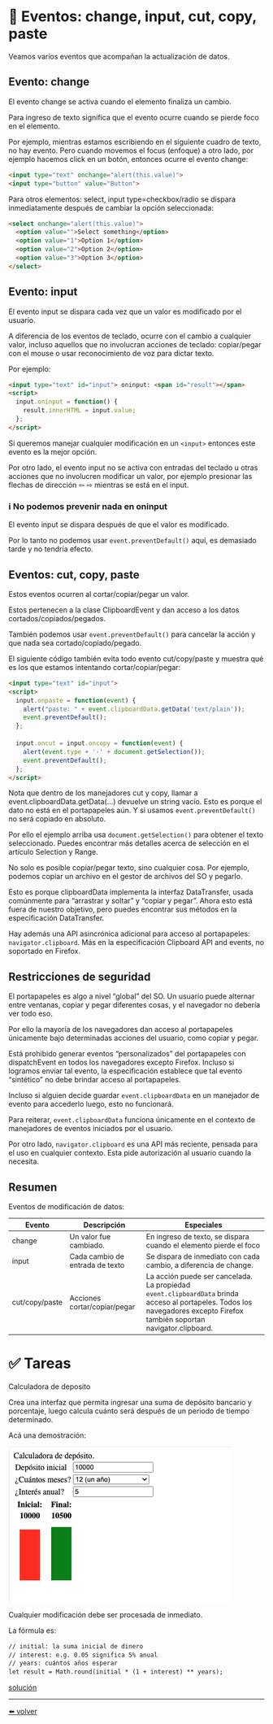 # 📖 Eventos: change, input, cut, copy, paste

Veamos varios eventos que acompañan la actualización de datos.

## Evento: change

El evento change se activa cuando el elemento finaliza un cambio.

Para ingreso de texto significa que el evento ocurre cuando se pierde foco en el elemento.

Por ejemplo, mientras estamos escribiendo en el siguiente cuadro de texto, no hay evento. Pero cuando movemos el focus (enfoque) a otro lado, por ejemplo hacemos click en un botón, entonces ocurre el evento change:

````html
<input type="text" onchange="alert(this.value)">
<input type="button" value="Button">
````

Para otros elementos: select, input type=checkbox/radio se dispara inmediatamente después de cambiar la opción seleccionada:

````html
<select onchange="alert(this.value)">
  <option value="">Select something</option>
  <option value="1">Option 1</option>
  <option value="2">Option 2</option>
  <option value="3">Option 3</option>
</select>
````

## Evento: input

El evento input se dispara cada vez que un valor es modificado por el usuario.

A diferencia de los eventos de teclado, ocurre con el cambio a cualquier valor, incluso aquellos que no involucran acciones de teclado: copiar/pegar con el mouse o usar reconocimiento de voz para dictar texto.

Por ejemplo:

````html
<input type="text" id="input"> oninput: <span id="result"></span>
<script>
  input.oninput = function() {
    result.innerHTML = input.value;
  };
</script>
````

Si queremos manejar cualquier modificación en un `<input>` entonces este evento es la mejor opción.

Por otro lado, el evento input no se activa con entradas del teclado u otras acciones que no involucren modificar un valor, por ejemplo presionar las flechas de dirección ⇦ ⇨ mientras se está en el input.

### ℹ️ No podemos prevenir nada en oninput
El evento input se dispara después de que el valor es modificado.

Por lo tanto no podemos usar `event.preventDefault()` aquí, es demasiado tarde y no tendría efecto.

## Eventos: cut, copy, paste

Estos eventos ocurren al cortar/copiar/pegar un valor.

Estos pertenecen a la clase ClipboardEvent y dan acceso a los datos cortados/copiados/pegados.

También podemos usar `event.preventDefault()` para cancelar la acción y que nada sea cortado/copiado/pegado.

El siguiente código también evita todo evento cut/copy/paste y muestra qué es los que estamos intentando cortar/copiar/pegar:

````html
<input type="text" id="input">
<script>
  input.onpaste = function(event) {
    alert("paste: " + event.clipboardData.getData('text/plain'));
    event.preventDefault();
  };

  input.oncut = input.oncopy = function(event) {
    alert(event.type + '-' + document.getSelection());
    event.preventDefault();
  };
</script>
````

Nota que dentro de los manejadores cut y copy, llamar a event.clipboardData.getData(...) devuelve un string vacío. Esto es porque el dato no está en el portapapeles aún. Y si usamos `event.preventDefault()` no será copiado en absoluto.

Por ello el ejemplo arriba usa `document.getSelection()` para obtener el texto seleccionado. Puedes encontrar más detalles acerca de selección en el artículo Selection y Range.

No solo es posible copiar/pegar texto, sino cualquier cosa. Por ejemplo, podemos copiar un archivo en el gestor de archivos del SO y pegarlo.

Esto es porque clipboardData implementa la interfaz DataTransfer, usada comúnmente para “arrastrar y soltar” y “copiar y pegar”. Ahora esto está fuera de nuestro objetivo, pero puedes encontrar sus métodos en la especificación DataTransfer.

Hay además una API asincrónica adicional para acceso al portapapeles: `navigator.clipboard`. Más en la especificación Clipboard API and events, no soportado en Firefox.

## Restricciones de seguridad

El portapapeles es algo a nivel “global” del SO. Un usuario puede alternar entre ventanas, copiar y pegar diferentes cosas, y el navegador no debería ver todo eso.

Por ello la mayoría de los navegadores dan acceso al portapapeles únicamente bajo determinadas acciones del usuario, como copiar y pegar.

Está prohibido generar eventos “personalizados” del portapapeles con dispatchEvent en todos los navegadores excepto Firefox. Incluso si logramos enviar tal evento, la especificación establece que tal evento “sintético” no debe brindar acceso al portapapeles.

Incluso si alguien decide guardar `event.clipboardData` en un manejador de evento para accederlo luego, esto no funcionará.

Para reiterar, `event.clipboardData` funciona únicamente en el contexto de manejadores de eventos iniciados por el usuario.

Por otro lado, `navigator.clipboard` es una API más reciente, pensada para el uso en cualquier contexto. Esta pide autorización al usuario cuando la necesita.

## Resumen

Eventos de modificación de datos:

| Evento        | Descripción           | Especiales                    |
|---------------|-----------------------|-------------------------------|
|change         | Un valor fue cambiado.|	En ingreso de texto, se dispara cuando el elemento pierde el foco |
|input          |	Cada cambio de entrada de texto |	Se dispara de inmediato con cada cambio, a diferencia de change.  |
|cut/copy/paste |	Acciones cortar/copiar/pegar    |	La acción puede ser cancelada. La propiedad `event.clipboardData` brinda acceso al portapeles. Todos los navegadores excepto Firefox también soportan navigator.clipboard.  |

# ✅ Tareas

Calculadora de deposito

Crea una interfaz que permita ingresar una suma de depósito bancario y porcentaje, luego calcula cuánto será después de un periodo de tiempo determinado.

Acá una demostración:

![image_01](https://github.com/VictorHugoAguilar/javascript-interview-questions-explained/blob/main/theory-forms-controls/events-change-input/img/events-change-input_image_01.png?raw=true)

Cualquier modificación debe ser procesada de inmediato.

La fórmula es:

````html
// initial: la suma inicial de dinero
// interest: e.g. 0.05 significa 5% anual
// years: cuántos años esperar
let result = Math.round(initial * (1 + interest) ** years);
````

[solución](https://github.com/VictorHugoAguilar/javascript-interview-questions-explained/blob/main/theory-forms-controls/events-change-input/solutions/calculadora-de-deposito.md)

---
[⬅️ volver](https://github.com/VictorHugoAguilar/javascript-interview-questions-explained/blob/main/theory-forms-controls/readme.md)

